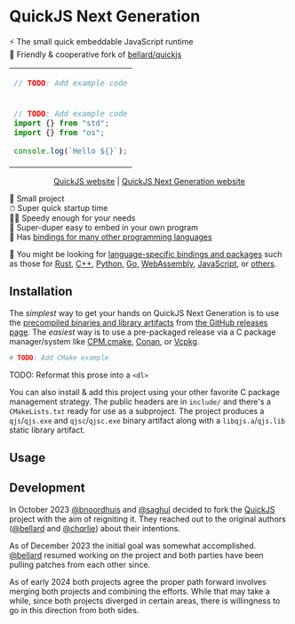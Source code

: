 # QuickJS Next Generation

⚡ The small quick embeddable JavaScript runtime \
🔀 Friendly & cooperative fork of [bellard/quickjs](https://github.com/bellard/quickjs)

<table align=center><td>

```c
// TODO: Add example code
```

<tr><td>

```js
// TODO: Add example code
import {} from "std";
import {} from "os";

console.log(`Hello ${}`);
```

</table>

<p align=center>
  <a href="https://bellard.org/quickjs/">QuickJS website</a>
  | <a href="https://example.org/quickjs-ng/">QuickJS Next Generation website</a>
</p>

🤏 Small project \
⏱ Super quick startup time \
🏃‍♂️ Speedy enough for your needs \
🎨 Super-duper easy to embed in your own program \
🔗 Has [bindings for many other programming languages](#TODO)

👀 You might be looking for [language-specific bindings and packages]() such as those for [Rust](), [C++](), [Python](), [Go](), [WebAssembly](), [JavaScript](), or [others]().

## Installation

The _simplest_ way to get your hands on QuickJS Next Generation is to use the [precompiled binaries and library artifacts]() from [the GitHub releases page](). The _easiest_ way is to use a pre-packaged release via a C package manager/system like [CPM.cmake](), [Conan](), or [Vcpkg]().

```cmake
# TODO: Add CMake example
```

TODO: Reformat this prose into a `<dl>`

You can also install & add this project using your other favorite C package management strategy. The public headers are in `include/` and there's a `CMakeLists.txt` ready for use as a subproject. The project produces a `qjs`/`qjs.exe` and `qjsc`/`qjsc.exe` binary artifact along with a `libqjs.a`/`qjs.lib` static library artifact.

## Usage

## Development

In October 2023 [@bnoordhuis] and [@saghul] decided to fork the [QuickJS] project with
the aim of reigniting it. They reached out to the original authors ([@bellard] and [@chqrlie])
about their intentions.

As of December 2023 the initial goal was somewhat accomplished. [@bellard] resumed working on
the project and both parties have been pulling patches from each other since.

As of early 2024 both projects agree the proper path forward involves merging both projects
and combining the efforts. While that may take a while, since both projects diverged in certain
areas, there is willingness to go in this direction from both sides.

[QuickJS]: https://bellard.org/quickjs
[@bellard]: https://github.com/bellard
[@bnoordhuis]: https://github.com/bnoordhuis
[@chqrlie]: https://github.com/chqrlie
[@saghul]: https://github.com/saghul
